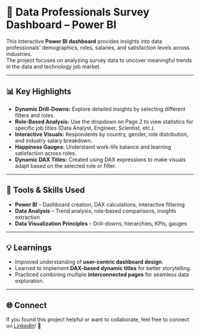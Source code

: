 # 🧠 Data Professionals Survey Dashboard – Power BI

This interactive **Power BI dashboard** provides insights into data professionals’ demographics, roles, salaries, and satisfaction levels across industries.  
The project focuses on analyzing survey data to uncover meaningful trends in the data and technology job market.

---

## 📊 Key Highlights
- **Dynamic Drill-Downs:** Explore detailed insights by selecting different filters and roles.
- **Role-Based Analysis:** Use the dropdown on Page 2 to view statistics for specific job titles (Data Analyst, Engineer, Scientist, etc.).
- **Interactive Visuals:** Respondents by country, gender, role distribution, and industry salary breakdown.
- **Happiness Gauges:** Understand work-life balance and learning satisfaction across roles.
- **Dynamic DAX Titles:** Created using DAX expressions to make visuals adapt based on the selected role or filter.

---

## 🧩 Tools & Skills Used
- **Power BI** – Dashboard creation, DAX calculations, interactive filtering
- **Data Analysis** – Trend analysis, role-based comparisons, insights extraction
- **Data Visualization Principles** – Drill-downs, hierarchies, KPIs, gauges

---

## 💡 Learnings
- Improved understanding of **user-centric dashboard design**.
- Learned to implement **DAX-based dynamic titles** for better storytelling.
- Practiced combining multiple **interconnected pages** for seamless data exploration.

---

## 🌐 Connect
If you found this project helpful or want to collaborate, feel free to connect on [LinkedIn](your-link-here)! 🚀
